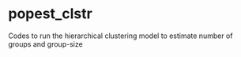 # popest_clstr
Codes to run the hierarchical clustering model to estimate number of groups and group-size
